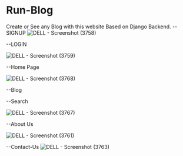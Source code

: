 # Run-Blog
Create or See any Blog with this website Based on Django Backend.
--SIGNUP
![DELL - Screenshot (3758)](https://user-images.githubusercontent.com/47920126/112746998-3760ea80-8fd0-11eb-843b-835ee458613c.png)

--LOGIN


![DELL - Screenshot (3759)](https://user-images.githubusercontent.com/47920126/112747037-7abb5900-8fd0-11eb-8438-790c44de8203.png)


--Home Page

![DELL - Screenshot (3768)](https://user-images.githubusercontent.com/47920126/112747096-c968f300-8fd0-11eb-9335-855e4a4dacf9.png)


--Blog









--Search


![DELL - Screenshot (3767)](https://user-images.githubusercontent.com/47920126/112747205-6deb3500-8fd1-11eb-94f0-65f7f0ff0948.png)

--About Us


![DELL - Screenshot (3761)](https://user-images.githubusercontent.com/47920126/112747259-c4f10a00-8fd1-11eb-92c2-f2c6d8c5a683.png)




--Contact-Us
![DELL - Screenshot (3763)](https://user-images.githubusercontent.com/47920126/112747286-01246a80-8fd2-11eb-8712-77f953f6e786.png)

